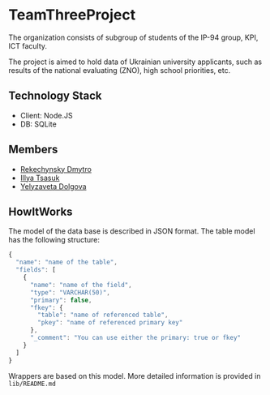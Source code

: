 # TeamThreeProject
The organization consists of subgroup of students of the IP-94 group,
KPI, ICT faculty.

The project is aimed to hold data of Ukrainian university applicants, such as
results of the national evaluating (ZNO), high school priorities, etc.

## Technology Stack

* Client: Node.JS
* DB: SQLite

## Members

* [Rekechynsky Dmytro](https://github.com/rocket111185)
* [Illya Tsasuk](https://github.com/asdf2107)
* [Yelyzaveta Dolgova](https://github.com/lizzochek)

## HowItWorks

The model of the data base is described in JSON format. The table model has the following structure:

```javascript
{
  "name": "name of the table",
  "fields": [
    {
      "name": "name of the field",
      "type": "VARCHAR(50)",
      "primary": false,
      "fkey": {
        "table": "name of referenced table",
        "pkey": "name of referenced primary key"
      },
      "_comment": "You can use either the primary: true or fkey"
    }
  ]
}
```

Wrappers are based on this model. More detailed information is provided in `lib/README.md`





